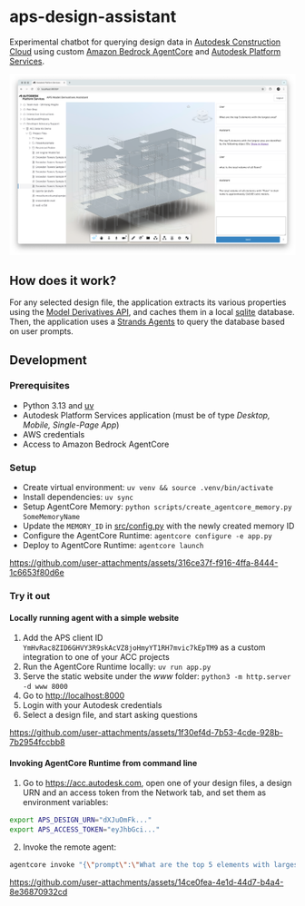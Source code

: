 # aps-design-assistant

Experimental chatbot for querying design data in [Autodesk Construction Cloud](https://construction.autodesk.com/) using custom [Amazon Bedrock AgentCore](https://aws.amazon.com/bedrock/agentcore) and [Autodesk Platform Services](https://aps.autodesk.com).

![Thumbnail](thumbnail.png)

## How does it work?

For any selected design file, the application extracts its various properties using the [Model Derivatives API](https://aps.autodesk.com/en/docs/model-derivative/v2/developers_guide/overview/), and caches them in a local [sqlite](https://www.sqlite.org) database. Then, the application uses a [Strands Agents](https://strandsagents.com/latest) to query the database based on user prompts.

## Development

### Prerequisites

- Python 3.13 and [uv](https://github.com/astral-sh/uv)
- Autodesk Platform Services application (must be of type _Desktop, Mobile, Single-Page App_)
- AWS credentials
- Access to Amazon Bedrock AgentCore

### Setup

- Create virtual environment: `uv venv && source .venv/bin/activate`
- Install dependencies: `uv sync`
- Setup AgentCore Memory: `python scripts/create_agentcore_memory.py SomeMemoryName`
- Update the `MEMORY_ID` in [src/config.py](src/config.py) with the newly created memory ID
- Configure the AgentCore Runtime: `agentcore configure -e app.py`
- Deploy to AgentCore Runtime: `agentcore launch`

https://github.com/user-attachments/assets/316ce37f-f916-4ffa-8444-1c6653f80d6e

### Try it out

#### Locally running agent with a simple website

1. Add the APS client ID `YmHvRac8ZID6GHVY3R9skAcVZ8joHmyYT1RH7mvic7kEpTM9` as a custom integration to one of your ACC projects
2. Run the AgentCore Runtime locally: `uv run app.py`
3. Serve the static website under the _www_ folder: `python3 -m http.server -d www 8000`
4. Go to [http://localhost:8000](http://localhost:8000)
5. Login with your Autodesk credentials
6. Select a design file, and start asking questions

https://github.com/user-attachments/assets/1f30ef4d-7b53-4cde-928b-7b2954fccbb8

#### Invoking AgentCore Runtime from command line

1. Go to https://acc.autodesk.com, open one of your design files, a design URN and an access token from the Network tab, and set them as environment variables:

```bash
export APS_DESIGN_URN="dXJuOmFk..."
export APS_ACCESS_TOKEN="eyJhbGci..."
```

2. Invoke the remote agent:

```bash
agentcore invoke "{\"prompt\":\"What are the top 5 elements with largest volume?\", \"aps_design_urn\":\"$APS_DESIGN_URN\",\"aps_access_token\":\"$APS_ACCESS_TOKEN\"}"
```

https://github.com/user-attachments/assets/14ce0fea-4e1d-44d7-b4a4-8e36870932cd
